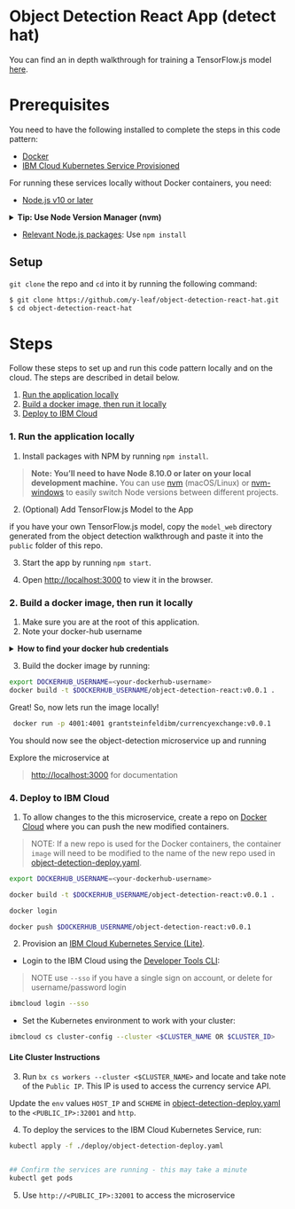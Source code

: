 # Object Detection React App (detect hat)

You can find an in depth walkthrough for training a TensorFlow.js model [here](https://github.com/cloud-annotations/training/).


# Prerequisites
You need to have the following installed to complete the steps in this code pattern:

* [Docker](https://www.docker.com/products/docker-desktop)
* [IBM Cloud Kubernetes Service Provisioned](https://www.ibm.com/cloud/container-service)

For running these services locally without Docker containers, you need:

* [Node.js v10 or later](https://nodejs.org/en/download/)
<details><summary><strong>Tip: Use Node Version Manager (nvm)</strong></summary>

> nvm is a simple bash script to manage multiple active Node.js versions.

> recommend: using `Node Version Manager (NVM)` to control the version of Node.js that you use.

> Why? The system or operating system installed Node.js version is fixed. You may need different versions of Node for other projects.  

> NVM allows you to choose and switch to the version of Node.js that suits your needs.

> Install via command line:

```sh
curl -o- https://raw.githubusercontent.com/nvm-sh/nvm/v0.35.2/install.sh | bash
```

[Learn more about NVM](https://github.com/nvm-sh/nvm) and find the latest installation instructions.

</details>

* [Relevant Node.js packages](package.json): Use `npm install`



## Setup
`git clone` the repo and `cd` into it by running the following command:

```bash
$ git clone https://github.com/y-leaf/object-detection-react-hat.git
$ cd object-detection-react-hat
```

# Steps 

Follow these steps to set up and run this code pattern locally and on the cloud. The steps are described in detail below.

1. [Run the application locally](#1-run-the-application-locally)
2. [Build a docker image, then run it locally](#2-Build-a-docker-image-then-run-it-locally)
3. [Deploy to IBM Cloud](#3-deploy-to-ibm-cloud)


### 1. Run the application locally

1. Install packages with NPM by running `npm install`.

> **Note: You’ll need to have Node 8.10.0 or later on your local development machine.** You can use [nvm](https://github.com/creationix/nvm#installation) (macOS/Linux) or [nvm-windows](https://github.com/coreybutler/nvm-windows#node-version-manager-nvm-for-windows) to easily switch Node versions between different projects.

2. (Optional) Add TensorFlow.js Model to the App

if you have your own TensorFlow.js model, copy the `model_web` directory generated from the object detection walkthrough and paste it into the `public` folder of this repo.

3. Start the app by running `npm start`.

4. Open [http://localhost:3000](http://localhost:3000) to view it in the browser.


### 2. Build a docker image, then run it locally

1. Make sure you are at the root of this application.
2. Note your docker-hub username
<details><summary><strong>How to find your docker hub credentials</strong></summary>

> To download Docker desktop you must create a Docker hub account.

> To find the username, you can click on at your Docker desktop icon (mac) toolbar 

</details>

3. Build the docker image by running:

```bash
export DOCKERHUB_USERNAME=<your-dockerhub-username>
docker build -t $DOCKERHUB_USERNAME/object-detection-react:v0.0.1 .
```


Great!  So, now lets run the image locally!

```bash
 docker run -p 4001:4001 grantsteinfeldibm/currencyexchange:v0.0.1
```


You should now see the object-detection microservice up and running

Explore the microservice at
>  [http://localhost:3000](http://localhost:3000) for documentation


### 4. Deploy to IBM Cloud

1. To allow changes to the this microservice, create a repo on [Docker Cloud](https://cloud.docker.com/) where you can push the new modified containers. 

> NOTE: If a new repo is used for the Docker containers, the container `image` will need to be modified to the name of the new repo used in [object-detection-deploy.yaml](object-detection-deploy.yaml).

```bash
export DOCKERHUB_USERNAME=<your-dockerhub-username>

docker build -t $DOCKERHUB_USERNAME/object-detection-react:v0.0.1 .

docker login

docker push $DOCKERHUB_USERNAME/object-detection-react:v0.0.1

```

2. Provision an [IBM Cloud Kubernetes Service (Lite)](https://cloud.ibm.com/kubernetes/catalog/cluster).

* Login to the IBM Cloud using the [Developer Tools CLI](https://www.ibm.com/cloud/cli):
> NOTE use `--sso` if you have a single sign on account, or delete for username/password login

```bash
ibmcloud login --sso
```

* Set the Kubernetes environment to work with your cluster:

```bash
ibmcloud cs cluster-config --cluster <$CLUSTER_NAME OR $CLUSTER_ID>
```


#### Lite Cluster Instructions

3. Run `bx cs workers --cluster <$CLUSTER_NAME>` and locate and take note of the `Public IP`. This IP is used to access the currency service API. 

Update the `env` values `HOST_IP` and `SCHEME` in [object-detection-deploy.yaml](object-detection-deploy.yaml) 
to the `<PUBLIC_IP>:32001` and `http`.

4. To deploy the services to the IBM Cloud Kubernetes Service, run:

```bash
kubectl apply -f ./deploy/object-detection-deploy.yaml


## Confirm the services are running - this may take a minute
kubectl get pods
```

5. Use `http://<PUBLIC_IP>:32001` to access the microservice